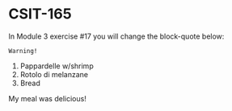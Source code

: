 # CSIT-165

In Module 3 exercise #17 you will change the block-quote below:

`Warning!`

1. Pappardelle w/shrimp
2. Rotolo di melanzane
3. Bread

My meal was delicious!

